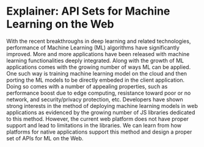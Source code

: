 # Explainer:  API Sets for Machine Learning on the Web 

With the recent breakthroughs in deep learning and related technologies, performance of Machine Learning (ML) algorithms have significantly improved. More and more applications have been released with machine learning functionalities deeply integrated. Along with the growth of ML applications comes with the growing number of ways ML can be applied. One such way is training machine learning model on the cloud and then porting the ML models to be directly embeded in the client application. Doing so comes with a number of appealing properties, such as performance boost due to edge computing, resistance toward poor or no network, and security/privacy protection, etc. Developers have shown strong interests in the method of deploying machine learning models in web applications as evidenced by the growing number of JS libraries dedicated to this method. However, the current web platform does not have proper support and lead to limitations in the libraries. We can learn from how platforms for native applications support this method and design a proper set of APIs for ML on the Web. 

